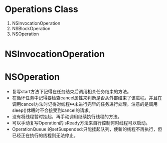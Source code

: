 # Operations Class
1. NSInvocationOperation 
2. NSBlockOperation
3. NSOperation

# NSInvocationOperation

# NSOperation
* 复写start方法下记得在任务结束后调用相关任务结束的方法。
* 在循环任务中记得要检查cancel属性来判断是否从外部结束了该进程。并且在调用cancel方法时记得对线程中未进行完毕的任务进行处理。注意的是调用sleep()休眠时不会接受到cancel的请求。
* 没有将线程暂时挂起，再手动调用继续执行线程的方法。
* 可以手动复写Operation的isReady方法来自行控制何时线程可以启动。
* OperationQueue 的setSuspended:只能挂起队列，使新的线程不再执行，但已经正在执行的线程则无法停止。


